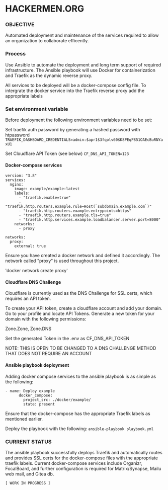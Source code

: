 # HACKERMEN.ORG

### OBJECTIVE
Automated deployment and maintenance of the services required to allow an organization to collaborate efficently.


### Process

Use Ansible to automate the deployment and long term support of required infrastructure. The Ansible playbook will use Docker for containerization and Traefik as the dynamic reverse proxy.

All services to be deployed will be a docker-compose config file. To intergrate the docker service into the Traefik reverse proxy add the appropriate labels

### Set environment variable
Before deployment the following environment variables need to be set:

Set traefik auth password by generating a hashed password with htpassword
`TRAEFIK_DASHBOARD_CREDENTIALS=admin:$apr1$3fqolv60$K8PEqP851OAEcBuRNYaxU1`

Set Cloudflare API Token (see below)
`CF_DNS_API_TOKEN=123`

#### Docker-compose services
```
version: "3.8"
services:
  nginx:
    image: example/example:latest
    labels:
      - "traefik.enable=true"
      - "traefik.http.routers.example.rule=Host(`subdomain.example.com`)"
      - "traefik.http.routers.example.entrypoints=https"
      - "traefik.http.routers.example.tls=true"
      - "traefik.http.services.example.loadbalancer.server.port=8000"
    networks:
      - proxy

networks:
  proxy:
    external: true
```

Ensure you have created a docker network and defined it accordingly. The network called "proxy" is used throughout this project.

'docker network create proxy'

#### Cloudflare DNS Challenge
Cloudflare is currently used as the DNS Challenge for SSL certs, which requires an API token.

To create your API token, create a cloudflare account and add your domain. Go to your profile and locate API Tokens. Generate a new token for your domain with the following permissions:

Zone.Zone, Zone.DNS

Set the generated Token in the .env as CF_DNS_API_TOKEN

NOTE: THIS IS OPEN TO BE CHANGED TO A DNS CHALLENGE METHOD THAT DOES NOT REQUIRE AN ACCOUNT

#### Ansible playbook deployment

Adding docker compose services to the ansible playbook is as simple as the following:

```
- name: Deploy example
      docker_compose:
        project_src: ./docker/example/
        state: present
```

Ensure that the docker-compose has the appropriate Traefik labels as mentioned earlier.

Deploy the playbook with the following:
`ansible-playbook playbook.yml`

### CURRENT STATUS
The ansible playbook successfully deploys Traefik and automatically routes and provides SSL certs for the docker-compose files with the appropriate traefik labels. Current docker-compose services include Organizr, FocalBoard, and further configuration is required for Matrix/Synapse, Mailu web mail, and Gitea db.

`[ WORK IN PROGRESS ]` 

